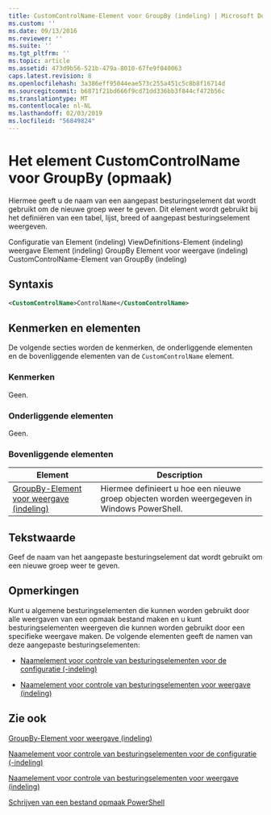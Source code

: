 ```yaml
---
title: CustomControlName-Element voor GroupBy (indeling) | Microsoft Docs
ms.custom: ''
ms.date: 09/13/2016
ms.reviewer: ''
ms.suite: ''
ms.tgt_pltfrm: ''
ms.topic: article
ms.assetid: 473d9b56-521b-479a-8010-67fe9f040063
caps.latest.revision: 8
ms.openlocfilehash: 3a386eff95044eae573c255a451c5c8b8f16714d
ms.sourcegitcommit: b6871f21bd666f9cd71dd336bb3f844cf472b56c
ms.translationtype: MT
ms.contentlocale: nl-NL
ms.lasthandoff: 02/03/2019
ms.locfileid: "56849824"
---
```

# <a name="customcontrolname-element-for-groupby-format"></a>Het element CustomControlName voor GroupBy (opmaak)

Hiermee geeft u de naam van een aangepast besturingselement dat wordt gebruikt om de nieuwe groep weer te geven. Dit element wordt gebruikt bij het definiëren van een tabel, lijst, breed of aangepast besturingselement weergeven.

Configuratie van Element (indeling) ViewDefinitions-Element (indeling) weergave Element (indeling) GroupBy Element voor weergave (indeling) CustomControlName-Element van GroupBy (indeling)

## <a name="syntax"></a>Syntaxis

```xml
<CustomControlName>ControlName</CustomControlName>
```

## <a name="attributes-and-elements"></a>Kenmerken en elementen

De volgende secties worden de kenmerken, de onderliggende elementen en de bovenliggende elementen van de `CustomControlName` element.

### <a name="attributes"></a>Kenmerken

Geen.

### <a name="child-elements"></a>Onderliggende elementen

Geen.

### <a name="parent-elements"></a>Bovenliggende elementen

|Element|Description|
|-------------|-----------------|
|[GroupBy-Element voor weergave (indeling)](./groupby-element-for-view-format.md)|Hiermee definieert u hoe een nieuwe groep objecten worden weergegeven in Windows PowerShell.|

## <a name="text-value"></a>Tekstwaarde

Geef de naam van het aangepaste besturingselement dat wordt gebruikt om een nieuwe groep weer te geven.

## <a name="remarks"></a>Opmerkingen

Kunt u algemene besturingselementen die kunnen worden gebruikt door alle weergaven van een opmaak bestand maken en u kunt besturingselementen weergeven die kunnen worden gebruikt door een specifieke weergave maken. De volgende elementen geeft de namen van deze aangepaste besturingselementen:

- [Naamelement voor controle van besturingselementen voor de configuratie (-indeling)](./name-element-for-control-for-controls-for-configuration-format.md)

- [Naamelement voor controle van besturingselementen voor weergave (indeling)](./name-element-for-control-for-controls-for-view-format.md)

## <a name="see-also"></a>Zie ook

[GroupBy-Element voor weergave (indeling)](./groupby-element-for-view-format.md)

[Naamelement voor controle van besturingselementen voor de configuratie (-indeling)](./name-element-for-control-for-controls-for-configuration-format.md)

[Naamelement voor controle van besturingselementen voor weergave (indeling)](./name-element-for-control-for-controls-for-view-format.md)

[Schrijven van een bestand opmaak PowerShell](./writing-a-powershell-formatting-file.md)
